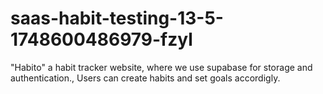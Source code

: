 # saas-habit-testing-13-5-1748600486979-fzyl
"Habito" a habit tracker website, where we use supabase for storage and authentication., Users can create habits and set goals accordigly.
